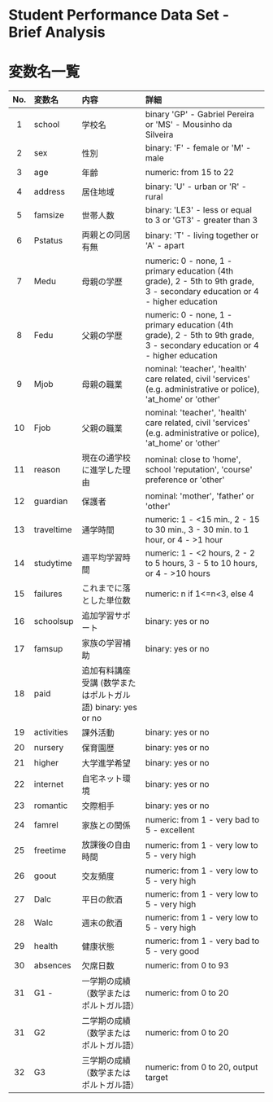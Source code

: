 # Student Performance Data Set - Brief Analysis


# 変数名一覧

|No.| 変数名 | 内容 | 詳細|
|:-:|:-|:-|:-|
1 | school | 学校名|binary 'GP' - Gabriel Pereira or 'MS' - Mousinho da Silveira
2 | sex | 性別|binary: 'F' - female or 'M' - male
3 | age | 年齢|numeric: from 15 to 22
4 | address | 居住地域 |binary: 'U' - urban or 'R' - rural
5 | famsize | 世帯人数 |binary: 'LE3' - less or equal to 3 or 'GT3' - greater than 3
6 | Pstatus | 両親との同居有無 |binary: 'T' - living together or 'A' - apart
7 | Medu | 母親の学歴 |numeric: 0 - none, 1 - primary education (4th grade), 2 - 5th to 9th grade, 3 - secondary education or 4 - higher education
8 | Fedu | 父親の学歴 |numeric: 0 - none, 1 - primary education (4th grade), 2 - 5th to 9th grade, 3 - secondary education or 4 - higher education
9 | Mjob | 母親の職業 |nominal: 'teacher', 'health' care related, civil 'services' (e.g. administrative or police), 'at_home' or 'other'
10 | Fjob | 父親の職業  |nominal: 'teacher', 'health' care related, civil 'services' (e.g. administrative or police), 'at_home' or 'other'
11 | reason | 現在の通学校に進学した理由 |nominal: close to 'home', school 'reputation', 'course' preference or 'other'
12 | guardian |保護者 |nominal: 'mother', 'father' or 'other'
13 |traveltime |通学時間 |numeric: 1 - <15 min., 2 - 15 to 30 min., 3 - 30 min. to 1 hour, or 4 - >1 hour
14 |studytime |週平均学習時間 |numeric: 1 - <2 hours, 2 - 2 to 5 hours, 3 - 5 to 10 hours, or 4 - >10 hours
15 |failures |これまでに落とした単位数 |numeric: n if 1<=n<3, else 4
16 |schoolsup |追加学習サポート |binary: yes or no
17 |famsup |家族の学習補助 |binary: yes or no
18 |paid |追加有料講座受講 (数学またはポルトガル語) binary: yes or no
19 |activities |課外活動 |binary: yes or no
20 |nursery |保育園歴 |binary: yes or no
21 |higher |大学進学希望 |binary: yes or no
22 |internet |自宅ネット環境 |binary: yes or no
23 |romantic |交際相手 |binary: yes or no
24 |famrel |家族との関係 |numeric: from 1 - very bad to 5 - excellent
25 |freetime |放課後の自由時間 |numeric: from 1 - very low to 5 - very high
26 |goout |交友頻度 |numeric: from 1 - very low to 5 - very high
27 |Dalc |平日の飲酒 |numeric: from 1 - very low to 5 - very high
28 |Walc |週末の飲酒 |numeric: from 1 - very low to 5 - very high
29 |health |健康状態 |numeric: from 1 - very bad to 5 - very good
30 |absences |欠席日数 |numeric: from 0 to 93
31 |G1 -|一学期の成績（数学またはポルトガル語） |numeric: from 0 to 20
31 |G2 |二学期の成績（数学またはポルトガル語） |numeric: from 0 to 20
32 | G3 |三学期の成績（数学またはポルトガル語） |numeric: from 0 to 20, output target
